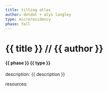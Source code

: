 ```yaml
---
title: tilting atlas
author: dotdot + alys longley
type: microresidency
phase: fall
---
```


# {{ title }} // {{ author }}

#### {{ phase }} {{ type }}

description: {{ description }}

resources:
